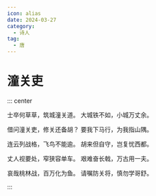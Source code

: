 ```yaml
---
icon: alias
date: 2024-03-27
category:
  - 诗人
tag:
  - 唐
---
```


# 潼关吏

<!-- more -->


::: center 

士卒何草草，筑城潼关道。 大城铁不如，小城万丈余。

借问潼关吏，修关还备胡？ 要我下马行，为我指山隅。

连云列战格，飞鸟不能逾。 胡来但自守，岂复忧西都。

丈人视要处，窄狭容单车。 艰难奋长戟，万古用一夫。

哀哉桃林战，百万化为鱼。 请嘱防关将，慎勿学哥舒。

:::